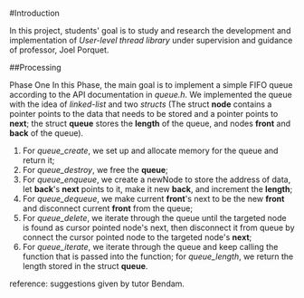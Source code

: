 #Introduction

In this project, students' goal is to study and research the 
development and implementation of *User-level thread library*
under supervision and guidance of professor, Joel Porquet.

##Processing

Phase One
In this Phase, the main goal is to implement a simple FIFO
queue according to the API documentation in *queue.h*. 
We implemented the queue with the idea of *linked-list* 
and two *structs* (The struct **node** contains a pointer
points to the data that needs to be stored and a pointer
points to **next**; the struct **queue** stores the **length**
of the queue, and nodes **front** and **back** of the queue). 

1. For *queue_create*, we set up and allocate memory for the queue 
and return it; 
2. For *queue_destroy*, we free the **queue**;
3. For *queue_enqueue*, we create a newNode to store the 
address of data, let **back**'s **next** points to it, make it
new **back**, and increment the **length**;
4. For *queue_dequeue*, we make current **front**'s next to be 
the new **front** and disconnect current **front** from the queue;
5. For *queue_delete*, we iterate through the queue until the
targeted node is found as cursor pointed node's next, then 
disconnect it from queue by connect the cursor pointed node to 
the targeted node's **next**;
6. For *queue_iterate*, we iterate through the queue and keep calling
the function that is passed into the function; for *queue_length*,
we return the length stored in the struct **queue**.

reference: suggestions given by tutor Bendam.

